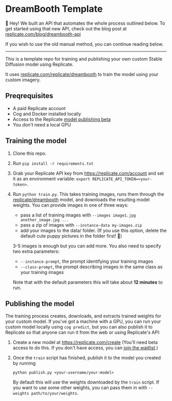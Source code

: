 # DreamBooth Template

🦜 Hey! We built an API that automates the whole process outlined below. To get started using that new API, check out the blog post at [replicate.com/blog/dreambooth-api]([https://replicate.com/blog/dreambooth-api])

If you wish to use the old manual method, you can continue reading below.

---

This is a template repo for training and publishing your own custom Stable Diffusion model using Replicate.

It uses [replicate.com/replicate/dreambooth](https://replicate.com/replicate/dreambooth) to train the model using your custom imagery.

## Preqrequisites

- A paid Replicate account
- Cog and Docker installed locally
- Access to the Replicate [model publishing beta](https://replicate.com/join)
- You _don't_ need a local GPU

## Training the model

1. Clone this repo.
1. Run `pip install -r requirements.txt`
1. Grab your Replicate API key from https://replicate.com/account and set it as an environment variable: `export REPLICATE_API_TOKEN=<your-token>`.
1. Run `python train.py`. This takes training images, runs them through the [replicate/dreambooth](https://replicate.com/replicate/dreambooth) model, and downloads the resulting model weights. You can provide images in one of three ways:

   - pass a list of training images with `--images image1.jpg another_image.jpg ...`
   - pass a zip of images with `--instance-data my-images.zip`
   - add your images to the data/ folder. (If you use this option, delete the default cute puppy pictures in the folder first! 🐾)

   3-5 images is enough but you can add more. You also need to specify two extra parameters:

   - `--instance-prompt`, the prompt identifying your training images
   - `--class-prompt`, the prompt describing images in the same class as your training images

   Note that with the default parameters this will take about **12 minutes** to run.

## Publishing the model

The training process creates, downloads, and extracts trained weights for your custom model. If you've got a machine with a GPU, you can run your custom model locally using `cog predict`, but you can also publish it to Replicate so that anyone can run it from the web or using Replicate's API:

1. Create a new model at https://replicate.com/create (You'll need beta access to do this. If you don't have access, you can [join the waitlist](https://replicate.com/join).)
1. Once the `train` script has finished, publish it to the model you created by running

       python publish.py <your-username/your-model>

   By default this will use the weights downloaded by the `train` script. If you want to use some other weights, you can pass them in with `--weights path/to/your/weights`.
